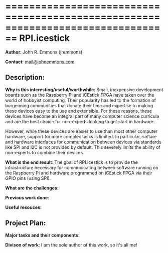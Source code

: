 ================================================================================
RPI.icestick
================================================================================

**Author**: John R. Emmons (jremmons)

**Contact**: mail@johnemmons.com

Description:
---

**Why is this interesting/useful/worthwhile**: Small, inexpensive development
boards such as the Raspberry Pi and iCEstick FPGA have taken over the world of
hobbyist computing. Their popularity has led to the formation of burgeoning
communities that donate their time and expertise to making these devices easy to
the use and extensible. For these reasons, these devices have become an integral
part of many computer science curricula and are the best choice for non-experts
looking to get start in hardware.

However, while these devices are easier to use than most other computer
hardware, support for more complex tasks is limited. In particular, softare and
hardware interfaces for communication between devices via standards like SPI and
I2C is not provided by default. This severely limits the ability of non-experts
to combine their devices.

**What is the end result**: The goal of RPI.icestick is to provide the
infrastructure necessary for communicating between software running on the
Raspberry Pi and hardware programmed on iCEstick FPGA via their GPIO pins (using
SPI).

**What are the challenges**:

**Previous work done**:

**Useful resouces**:

Project Plan:
---

**Major tasks and their components**:

**Divison of work**: I am the sole author of this work, so it's all me!
